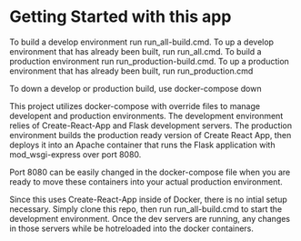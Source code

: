 # Getting Started with this app

To build a develop environment run run_all-build.cmd.
To up a develop environment that has already been built, run run_all.cmd.
To build a production environment run run_production-build.cmd.
To up a production environment that has already been built, run run_production.cmd

To down a develop or production build, use docker-compose down

This project utilizes docker-compose with override files to manage developent and production environments.
The development environment relies of Create-React-App and Flask development servers.
The production environment builds the production ready version of Create React App, then deploys it into an Apache container that runs the Flask application with mod_wsgi-express over port 8080. 

Port 8080 can be easily changed in the docker-compose file when you are ready to move these containers into your actual production environment.

Since this uses Create-React-App inside of Docker, there is no intial setup necessary. Simply clone this repo, then run run_all-build.cmd to start the development environment. Once the dev servers are running, any changes in those servers while be hotreloaded into the docker containers.
